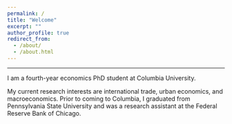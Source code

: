 ```yaml
---
permalink: /
title: "Welcome"
excerpt: ""
author_profile: true
redirect_from: 
  - /about/
  - /about.html
---
```



---


I am a fourth-year economics PhD student at Columbia University. 

My current research interests are international trade, urban economics, and macroeconomics. Prior to coming to Columbia, I graduated from Pennsylvania State University and was a research assistant at the Federal Reserve Bank of Chicago.





